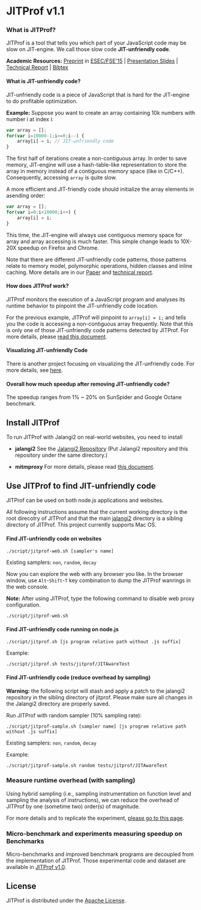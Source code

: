 JITProf v1.1
=====================
### What is JITProf?

JITProf is a tool that tells you which part of your JavaScript code may be slow on JIT-engine. We call those slow code **JIT-unfriendly code**.

**Academic Resources:** [Preprint](http://www.cs.berkeley.edu/~ksen/papers/jitprof.pdf) in [ESEC/FSE'15](http://esec-fse15.dei.polimi.it/) | [Presentation Slides](http://mp.binaervarianz.de/fse2015_slides.pdf) | [Technical Report](http://www.eecs.berkeley.edu/Pubs/TechRpts/2014/EECS-2014-144.pdf) | [Bibtex](http://mp.binaervarianz.de/fse2015.html)


#### What is JIT-unfriendly code?

JIT-unfriendly code is a piece of JavaScript that is hard for the JIT-engine to do profitable optimization.

**Example:** Suppose you want to create an array containing 10k numbers with number i at index i:

```javascript
var array = [];
for(var i=10000-1;i>=0;i--) {
	array[i] = i; // JIT-unfriendly code
}
```

The first half of iterations create a non-contiguous array.
In order to save memory, JIT-engine will use a hash-table-like representation to store the array
in memory instead of a contiguous memory space (like in C/C++). Consequently, accessing ```array``` is quite slow.

A more efficient and JIT-friendly code should initialize the array elements in asending order:

```javascript
var array = [];
for(var i=0;i<10000;i++) {
	array[i] = i;
}
```

This time, the JIT-engine will always use contiguous memory space for array and array accessing is much faster.
This simple change leads to 10X-20X speedup on Firefox and Chrome.

Note that there are different JIT-unfriendly code patterns, those patterns relate to memory model, polymorphic operations, hidden classes and inline caching. More details are in our [Paper](http://jacksongl.github.io/files/jitprof.pdf) and [technical report](docs/TR.md).

#### How does JITProf work?

JITProf monitors the execution of a JavaScript program and analyses its runtime behavior to pinpoint the JIT-unfriendly code location.

For the previous example, JITProf will pinpoint to ```array[i] = i;``` and tells you the code is accessing a non-contiguous array
frequently. Note that this is only one of those JIT-unfriendly code patterns detected by JITProf. 
For more details, please [read this document](docs/TR.md).

#### Visualizing JIT-unfriendly Code

There is another project focusing on visualizing the JIT-unfriendly code. For more details, see [here](https://github.com/JacksonGL/jitprof-visualization).

#### Overall how much speedup after removing JIT-unfriendly code?

The speedup ranges from 1% ~ 20% on SunSpider and Google Octane benchmark.


Install JITProf
---------------

To run JITProf with Jalangi2 on real-world websites, you need to install
	
 * **jalangi2** See the [Jalangi2 Repository](https://github.com/Samsung/jalangi2)
 (Put Jalangi2 repository and this repository under the same directory.)

 * **mitmproxy** For more details, please read [this document](docs/mitmproxy_install.md).

Use JITProf to find JIT-unfriendly code
---------------------------------------

JITProf can be used on both node.js applications and websites.

All following instructions assume that the current working directory is the root direcotry of JITProf and that the main [jalangi2](https://github.com/Samsung/jalangi2) directory is a sibling directory of JITProf. This project currently supports Mac OS.

#### Find JIT-unfriendly code on websites

```
./script/jitprof-web.sh [sampler's name]
```

Existing samplers: ```non```, ```random```, ```decay```


Now you can explore the web with any browser you like.
In the browser window, use ```Alt```-```Shift```-```T``` key combination to dump
the JITProf wanrings in the web console.

**Note:** After using JITProf, type the following command to disable web proxy configuration. 
```
./script/jitprof-web.sh
```

#### Find JIT-unfriendly code running on node.js

```
./script/jitprof.sh [js program relative path without .js suffix]
```

Example:

```
./script/jitprof.sh tests/jitprof/JITAwareTest
```

#### Find JIT-unfriendly code (reduce overhead by sampling)

**Warning:** the following script will stash and apply a patch to the jalangi2 repository in the sibling directory of jitprof. Please make sure all changes in the Jalangi2 directory are properly saved.

Run JITProf with random sampler (10% sampling rate):

```
./script/jitprof-sample.sh [sampler name] [js program relative path without .js suffix]
```

Existing samplers: ```non```, ```random```, ```decay```

Example:

```
./script/jitprof-sample.sh random tests/jitprof/JITAwareTest
```


### Measure runtime overhead (with sampling)

Using hybrid sampling (i.e., sampling instrumentation on function level and sampling the analysis of instructions),
we can reduce the overhead of JITProf by one (sometime two) order(s) of magnitude.

For more details and to replicate the experiment, [please go to this page](exp/hybrid_sampling_exp).


### Micro-benchmark and experiments measuring speedup on Benchmarks

Micro-benchmarks and improved benchmark programs are decoupled from the implementation of JITProf.
Those experimental code and dataset are available in [JITProf v1.0](https://github.com/Berkeley-Correctness-Group/Jalangi-Berkeley/tree/master/src/js/analyses/jitaware).

License
-------

JITProf is distributed under the [Apache License](http://www.apache.org/licenses/LICENSE-2.0.html).

